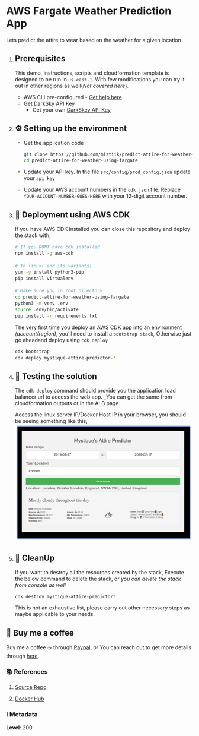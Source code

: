 # AWS Fargate Weather Prediction App

Lets predict the attire to wear based on the weather for a given location

1. ## Prerequisites

    This demo, instructions, scripts and cloudformation template is designed to be run in `us-east-1`. With few modifications you can try it out in other regions as well(_Not covered here_).

    - AWS CLI pre-configured - [Get help here](https://youtu.be/TPyyfmQte0U)
    - Get DarkSky API Key
        - Get your own [DarkSkey API Key](https://darksky.net/dev)

1. ## ⚙️ Setting up the environment

    - Get the application code

        ```bash
        git clone https://github.com/miztiik/predict-attire-for-weather-using-fargate.git
        cd predict-attire-for-weather-using-fargate
        ```

    - Update your API key. In the file `src/config/prod_config.json` update your `api key`

    - Update your AWS account numbers in the `cdk.json` file. Replace `YOUR-ACCOUNT-NUMBER-GOES-HERE` with your 12-digit account number.

1. ## 🚀 Deployment using AWS CDK

    If you have AWS CDK installed you can close this repository and deploy the stack with,

    ```bash
    # If you DONT have cdk installed
    npm install -g aws-cdk

    # In linux( and its variants)
    yum -y install python3-pip
    pip install virtualenv

    # Make sure you in root directory
    cd predict-attire-for-weather-using-fargate
    python3 -m venv .env
    source .env/bin/activate
    pip install -r requirements.txt
    ```

    The very first time you deploy an AWS CDK app into an environment _(account/region)_, you’ll need to install a `bootstrap stack`, Otherwise just go aheadand   deploy using `cdk deploy`

    ```bash
    cdk bootstrap
    cdk deploy mystique-attire-predictor-*
    ```

1. ## 🔬 Testing the solution

    The `cdk deploy` command should provide you the application load balancer url to access the web app. _You can get the same from cloudformation outputs or in the ALB page.

    Access the linux server IP/Docker Host IP in your browser, you should be seeing something like this,
    ![Predict Attire for Weather](images/predict-attire-for-weather.png)

1. ## 🧹 CleanUp

    If you want to destroy all the resources created by the stack, Execute the below command to delete the stack, or _you can delete the stack from console as well_

    ```bash
    cdk destroy mystique-attire-predictor*
    ```

    This is not an exhaustive list, please carry out other necessary steps as maybe applicable to your needs.

## 👋 Buy me a coffee

Buy me a coffee ☕ through [Paypal](https://paypal.me/valaxy), _or_ You can reach out to get more details through [here](https://youtube.com/c/valaxytechnologies/about).

### 📚 References

1. [Source Repo](https://github.com/miztiik/predict-attire-for-weather)

1. [Docker Hub](https://hub.docker.com/r/mystique/predict-attire-for-weather)

### ℹ️ Metadata

**Level**: 200
